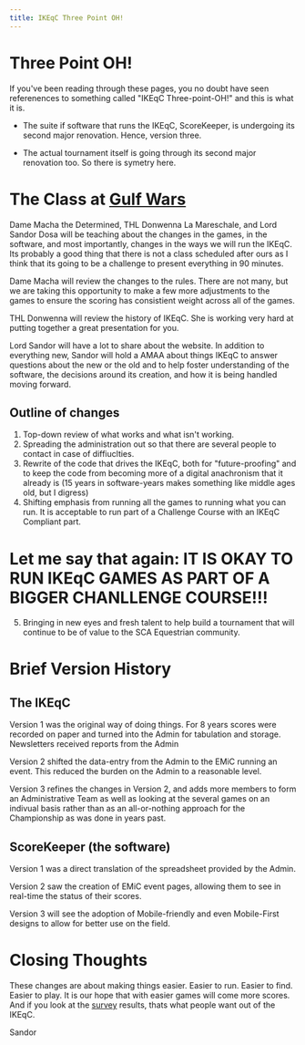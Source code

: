 ```yaml
---
title: IKEqC Three Point OH!
---
```


# Three Point OH!
If you've been reading through these pages, you no doubt have seen referenences to something called "IKEqC Three-point-OH!" and this is what it is.  

* The suite if software that runs the IKEqC, ScoreKeeper, is undergoing its second major renovation.  Hence, version three.

* The actual tournament itself is going through its second major renovation too.  So there is symetry here.

# The Class at [Gulf Wars](gulfwarsxxvi)

Dame Macha the Determined, THL Donwenna La Mareschale, and Lord Sandor Dosa will be teaching about the changes in the games, in the software, and most importantly, changes in the ways we will run the IKEqC.  Its probably a good thing that there is not a class scheduled after ours as I think that its going to be a challenge to present everything in 90 minutes.

Dame Macha will review the changes to the rules.  There are not many, but we are taking this opportunity to make a few more adjustments to the games to ensure the scoring has consistient weight across all of the games.

THL Donwenna will review the history of IKEqC.  She is working very hard at putting together a great presentation for you.

Lord Sandor will have a lot to share about the website.  In addition to everything new, Sandor will hold a AMAA about things IKEqC to answer questions about the new or the old and to help foster understanding of the software, the decisions around its creation, and how it is being handled moving forward.

## Outline of changes

1. Top-down review of what works and what isn't working.
2. Spreading the administration out so that there are several people to contact in case of diffiuclties.
3. Rewrite of the code that drives the IKEqC, both for "future-proofing" and to keep the code from becoming more of a digital anachronism that it already is (15 years in software-years makes something like middle ages old, but I digress)
4. Shifting emphasis from running all the games to running what you can run. It is acceptable to run part of a Challenge Course with an IKEqC Compliant part.
# Let me say that again: IT IS OKAY TO RUN IKEqC GAMES AS PART OF A BIGGER CHANLLENGE COURSE!!!
5. Bringing in new eyes and fresh talent to help build a tournament that will continue to be of value to the SCA Equestrian community.

# Brief Version History

## The IKEqC

Version 1 was the original way of doing things.  For 8 years scores were recorded on paper and turned into the Admin for tabulation and storage.  Newsletters received reports from the Admin

Version 2 shifted the data-entry from the Admin to the EMiC running an event.  This reduced the burden on the Admin to a reasonable level.

Version 3 refines the changes in Version 2, and adds more members to form an Administrative Team as well as looking at the several games on an indivual basis rather than as an all-or-nothing approach for the Championship as was done in years past.

## ScoreKeeper (the software)

Version 1 was a direct translation of the spreadsheet provided by the Admin.

Version 2 saw the creation of EMiC event pages, allowing them to see in real-time the status of their scores.

Version 3 will see the adoption of Mobile-friendly and even Mobile-First designs to allow for better use on the field.

# Closing Thoughts

These changes are about making things easier.  Easier to run.  Easier to find.  Easier to play.   It is our hope that with easier games will come more scores.  And if you look at the [survey](survey_2016) results, thats what people want out of the IKEqC.

Sandor
